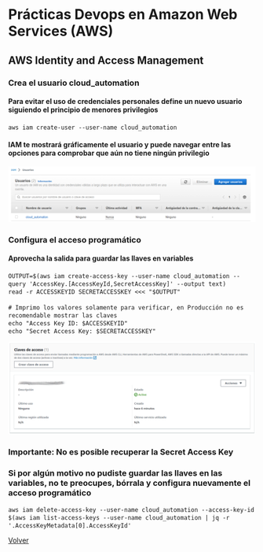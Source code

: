 # Prácticas Devops en Amazon Web Services (AWS)
## AWS Identity and Access Management


### Crea el usuario cloud_automation
#### Para evitar el uso de credenciales personales define un nuevo usuario siguiendo el principio de menores privilegios
```shell
aws iam create-user --user-name cloud_automation
```

#### IAM te mostrará gráficamente el usuario y puede navegar entre las opciones para comprobar que aún no tiene ningún privilegio

<div align="center">
  <img src="imagenes/usuario_cloud_automation.png" alt="Usuario cloud_automation">
</div>

### Configura el acceso programático
#### Aprovecha la salida para guardar las llaves en variables
```shell
OUTPUT=$(aws iam create-access-key --user-name cloud_automation --query 'AccessKey.[AccessKeyId,SecretAccessKey]' --output text)
read -r ACCESSKEYID SECRETACCESSKEY <<< "$OUTPUT"

# Imprimo los valores solamente para verificar, en Producción no es recomendable mostrar las claves
echo "Access Key ID: $ACCESSKEYID"
echo "Secret Access Key: $SECRETACCESSKEY"
```

<div align="center">
  <img src="imagenes/llaves-cloud_automation.png" alt="Llaves usuario cloud_automation">
</div>

### Importante: No es posible recuperar la Secret Access Key
### Si por algún motivo no pudiste guardar las llaves en las variables, no te preocupes, bórrala y configura nuevamente el acceso programático
```shell
aws iam delete-access-key --user-name cloud_automation --access-key-id $(aws iam list-access-keys --user-name cloud_automation | jq -r '.AccessKeyMetadata[0].AccessKeyId'
```

[Volver](indice.md)